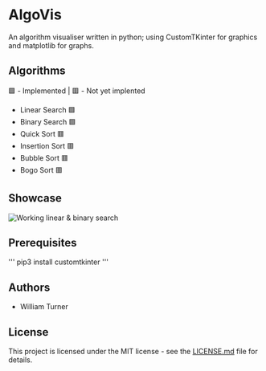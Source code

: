 # AlgoVis
An algorithm visualiser written in python; using CustomTKinter for graphics and matplotlib for graphs.

## Algorithms
🟩 - Implemented | 🟥 - Not yet implented
 - Linear Search 🟩
 - Binary Search 🟩
 - Quick Sort 🟥
 - Insertion Sort 🟥
 - Bubble Sort 🟥
 - Bogo Sort 🟥

## Showcase
![Working linear & binary search](images/demo.gif)

## Prerequisites
'''
pip3 install customtkinter
'''

## Authors
 - William Turner

## License
This project is licensed under the MIT license - see the [LICENSE.md](LICENSE) file for details.